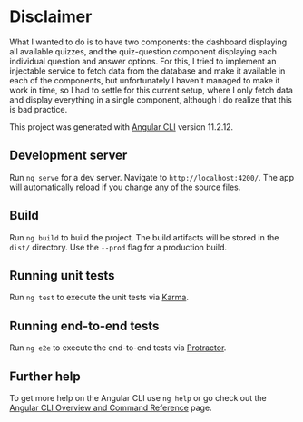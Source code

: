 <h1>Disclaimer</h1>

What I wanted to do is to have two components: the dashboard displaying all available quizzes, and the quiz-question component displaying each individual question and answer options. For this, I tried to implement an injectable service to fetch data from the database and 
make it available in each of the components, but unfortunately I haven't managed to make it work in time, so I had to settle for this current setup, where I only fetch data and display everything in a single component, although I do realize that this is bad practice.


This project was generated with [Angular CLI](https://github.com/angular/angular-cli) version 11.2.12.

## Development server

Run `ng serve` for a dev server. Navigate to `http://localhost:4200/`. The app will automatically reload if you change any of the source files.

## Build

Run `ng build` to build the project. The build artifacts will be stored in the `dist/` directory. Use the `--prod` flag for a production build.

## Running unit tests

Run `ng test` to execute the unit tests via [Karma](https://karma-runner.github.io).

## Running end-to-end tests

Run `ng e2e` to execute the end-to-end tests via [Protractor](http://www.protractortest.org/).

## Further help

To get more help on the Angular CLI use `ng help` or go check out the [Angular CLI Overview and Command Reference](https://angular.io/cli) page.

